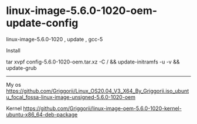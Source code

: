 # linux-image-5.6.0-1020-oem-update-config
linux-image-5.6.0-1020 , update , gcc-5

Install

tar xvpf config-5.6.0-1020-oem.tar.xz -C / && update-initramfs -u -v && update-grub

____________________________________________________________________________________________

My os https://github.com/Griggorii/Linux_OS20.04_V3_X64_By_Griggorii.iso_ubuntu_focal_fossa-linux-image-unsigned-5.6.0-1020-oem

Kernel https://github.com/Griggorii/linux-image-oem-5.6.0-1020-kernel-ubuntu-x86_64-deb-package
